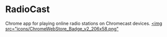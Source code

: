 # RadioCast
Chrome app for playing online radio stations on Chromecast devices.
[<img src="icons/ChromeWebStore_Badge_v2_206x58.png"](https://chrome.google.com/webstore/detail/radiocast/ggjepffefcllepkipoolpiflpknlhcnh)
